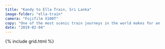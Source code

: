 ```yaml
---
title: "Kandy to Ella Train, Sri Lanka"
image-folder: "ella-train"
camera: "Fujifilm X100T"
copy: "One of the most scenic train journeys in the world makes for an unforgettable trip into the mountains. Even our train breaking down for 3 hours couldn't spoil the journey!"
date: "2019-02-04"
---
```


{% include grid.html %}